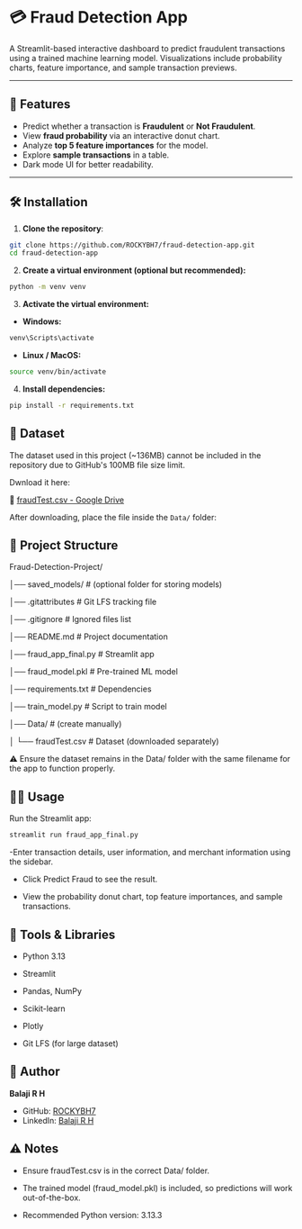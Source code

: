 # 💳 Fraud Detection App

A Streamlit-based interactive dashboard to predict fraudulent transactions using a trained machine learning model. Visualizations include probability charts, feature importance, and sample transaction previews.

---

## 📌 Features

- Predict whether a transaction is **Fraudulent** or **Not Fraudulent**.
- View **fraud probability** via an interactive donut chart.
- Analyze **top 5 feature importances** for the model.
- Explore **sample transactions** in a table.
- Dark mode UI for better readability.

---

## 🛠 Installation

1. **Clone the repository**:

```bash
git clone https://github.com/ROCKYBH7/fraud-detection-app.git
cd fraud-detection-app

```

2. **Create a virtual environment (optional but recommended):**

```bash
python -m venv venv
```


3. **Activate the virtual environment:**

- **Windows:**
  
```bash
venv\Scripts\activate
```

- **Linux / MacOS:**

```bash
source venv/bin/activate
```

4. **Install dependencies:**

```bash
pip install -r requirements.txt
```

## 📂 Dataset

The dataset used in this project (~136MB) cannot be included in the repository due to GitHub's 100MB file size limit.

Dwnload it here:

🔗 [fraudTest.csv - Google Drive](https://drive.google.com/file/d/1Bi1FBGutUHsaYNDi_88HpjkDYIjiSD_S/view?usp=sharing)

After downloading, place the file inside the `Data/` folder:

## 📂 Project Structure

Fraud-Detection-Project/

│── saved_models/ # (optional folder for storing models)

│── .gitattributes # Git LFS tracking file

│── .gitignore # Ignored files list

│── README.md # Project documentation

│── fraud_app_final.py # Streamlit app

│── fraud_model.pkl # Pre-trained ML model

│── requirements.txt # Dependencies

│── train_model.py # Script to train model

│── Data/ # (create manually)

│     └── fraudTest.csv # Dataset (downloaded separately)


⚠️ Ensure the dataset remains in the Data/ folder with the same filename for the app to function properly.

## 🏃‍♂️ Usage

Run the Streamlit app:

```bash
streamlit run fraud_app_final.py
```

-Enter transaction details, user information, and merchant information using the sidebar.

- Click Predict Fraud to see the result.

- View the probability donut chart, top feature importances, and sample transactions.

## 🧰 Tools & Libraries

- Python 3.13

- Streamlit

- Pandas, NumPy

- Scikit-learn

- Plotly

- Git LFS (for large dataset)

## 👤 Author

**Balaji R H**  

- GitHub: [ROCKYBH7](https://github.com/ROCKYBH7)  
- LinkedIn: [Balaji R H](https://www.linkedin.com/in/balaji-r-h-a81107298)


## ⚠️ Notes

- Ensure fraudTest.csv is in the correct Data/ folder.

- The trained model (fraud_model.pkl) is included, so predictions will work out-of-the-box.

- Recommended Python version: 3.13.3

